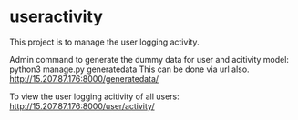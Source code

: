 # useractivity

This project is to manage the user logging activity.

Admin command to generate the dummy data for user and acitivity model: python3 manage.py generatedata
This can be done via url also. http://15.207.87.176:8000/generatedata/

To view the user logging acitivity of all users: http://15.207.87.176:8000/user/activity/




